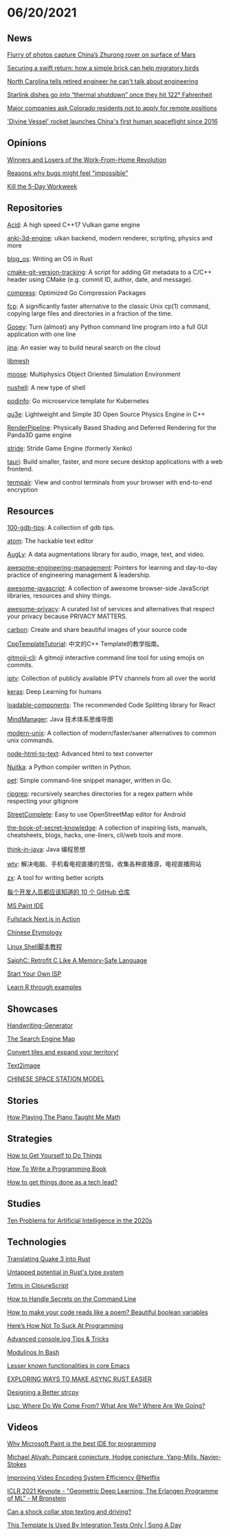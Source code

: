 # 06/20/2021

## News
[Flurry of photos capture China’s Zhurong rover on surface of Mars](https://www.nature.com/articles/d41586-021-01588-6)

[Securing a swift return: how a simple brick can help migratory birds](https://www.theguardian.com/environment/2021/may/18/securing-their-swift-return-how-a-simple-brick-can-help-migratory-birds-aoe)

[North Carolina tells retired engineer he can't talk about engineering](https://ij.org/press-release/north-carolina-board-tells-retired-engineer-he-cant-talk-about-engineering/)

[Starlink dishes go into “thermal shutdown” once they hit 122° Fahrenheit](https://arstechnica.com/information-technology/2021/06/starlink-dish-overheats-in-arizona-sun-knocking-user-offline-for-7-hours/)

[Major companies ask Colorado residents not to apply for remote positions](https://www.axios.com/remote-jobs-colorado-salary-discloser-law-33ce8a79-1465-44c4-a311-dd1aebfe8921.html)

['Divine Vessel' rocket launches China's first human spaceflight since 2016](https://www.nbcnews.com/news/china/divine-vessel-rocket-launches-china-s-first-human-spaceflight-2016-n1271070)

## Opinions
[Winners and Losers of the Work-From-Home Revolution](https://www.theatlantic.com/ideas/archive/2021/06/winners-losers-work-home-remote/619181/)

[Reasons why bugs might feel "impossible"](https://jvns.ca/blog/2021/06/08/reasons-why-bugs-might-feel-impossible/)

[Kill the 5-Day Workweek](https://www.msn.com/en-us/money/news/kill-the-5-day-workweek/ar-AAL8OGF)

## Repositories
[Acid](https://github.com/EQMG/Acid): A high speed C++17 Vulkan game engine

[anki-3d-engine](https://github.com/godlikepanos/anki-3d-engine): ulkan backend, modern renderer, scripting, physics and more

[blog_os](https://github.com/phil-opp/blog_os): Writing an OS in Rust

[cmake-git-version-tracking](https://github.com/andrew-hardin/cmake-git-version-tracking): A script for adding Git metadata to a C/C++ header using CMake (e.g. commit ID, author, date, and message).

[compress](https://github.com/klauspost/compress): Optimized Go Compression Packages

[fcp](https://github.com/Svetlitski/fcp): A significantly faster alternative to the classic Unix cp(1) command, copying large files and directories in a fraction of the time.

[Gooey](https://github.com/chriskiehl/Gooey): Turn (almost) any Python command line program into a full GUI application with one line

[jina](https://github.com/jina-ai/jina): An easier way to build neural search on the cloud

[libmesh](https://github.com/libMesh/libmesh)

[moose](https://github.com/idaholab/moose): Multiphysics Object Oriented Simulation Environment

[nushell](https://github.com/nushell/nushell): A new type of shell

[podinfo](https://github.com/stefanprodan/podinfo): Go microservice template for Kubernetes

[qu3e](https://github.com/RandyGaul/qu3e): Lightweight and Simple 3D Open Source Physics Engine in C++

[RenderPipeline](https://github.com/tobspr/RenderPipeline): Physically Based Shading and Deferred Rendering for the Panda3D game engine

[stride](https://github.com/stride3d/stride): Stride Game Engine (formerly Xenko)

[tauri](https://github.com/tauri-apps/tauri): Build smaller, faster, and more secure desktop applications with a web frontend.

[termpair](https://github.com/cs01/termpair): View and control terminals from your browser with end-to-end encryption

## Resources
[100-gdb-tips](https://github.com/hellogcc/100-gdb-tips): A collection of gdb tips.

[atom](https://github.com/atom/atom): The hackable text editor

[AugLy](https://github.com/facebookresearch/AugLy): A data augmentations library for audio, image, text, and video.

[awesome-engineering-management](https://github.com/ixaxaar/awesome-engineering-management): Pointers for learning and day-to-day practice of engineering management & leadership.

[awesome-javascript](https://github.com/sorrycc/awesome-javascript): A collection of awesome browser-side JavaScript libraries, resources and shiny things.

[awesome-privacy](https://github.com/pluja/awesome-privacy): A curated list of services and alternatives that respect your privacy because PRIVACY MATTERS.

[carbon](https://github.com/carbon-app/carbon): Create and share beautiful images of your source code

[CppTemplateTutorial](https://github.com/wuye9036/CppTemplateTutorial): 中文的C++ Template的教学指南。

[gitmoji-cli](https://github.com/carloscuesta/gitmoji-cli): A gitmoji interactive command line tool for using emojis on commits.

[iptv](https://github.com/iptv-org/iptv): Collection of publicly available IPTV channels from all over the world

[keras](https://github.com/keras-team/keras): Deep Learning for humans

[loadable-components](https://github.com/gregberge/loadable-components): The recommended Code Splitting library for React

[MindManager](https://github.com/xingchenpro/MindManager): Java 技术体系思维导图

[modern-unix](https://github.com/ibraheemdev/modern-unix): A collection of modern/faster/saner alternatives to common unix commands.

[node-html-to-text](https://github.com/html-to-text/node-html-to-text): Advanced html to text converter

[Nuitka](https://github.com/Nuitka/Nuitka): a Python compiler written in Python.

[pet](https://github.com/knqyf263/pet): Simple command-line snippet manager, written in Go.

[ripgrep](https://github.com/BurntSushi/ripgrep): recursively searches directories for a regex pattern while respecting your gitignore

[StreetComplete](https://github.com/streetcomplete/StreetComplete): Easy to use OpenStreetMap editor for Android

[the-book-of-secret-knowledge](https://github.com/trimstray/the-book-of-secret-knowledge): A collection of inspiring lists, manuals, cheatsheets, blogs, hacks, one-liners, cli/web tools and more.

[think-in-java](https://github.com/quanke/think-in-java): Java 编程思想

[wtv](https://github.com/biancangming/wtv): 解决电脑、手机看电视直播的苦恼，收集各种直播源，电视直播网站

[zx](https://github.com/google/zx): A tool for writing better scripts

[每个开发人员都应该知道的 10 个 GitHub 仓库](https://segmentfault.com/a/1190000040055173)

[MS Paint IDE](https://ms-paint-i.de/)

[Fullstack Next.js in Action](https://fullstack-nextjs-in-action.taonan.lu/)

[Chinese Etymology](https://hanziyuan.net/)

[Linux Shell脚本教程](http://c.biancheng.net/cpp/shell/)

[SaiphC: Retrofit C Like A Memory-Safe Language](https://www.cee.studio/)

[Start Your Own ISP](https://startyourownisp.com/)

[Learn R through examples](https://gexijin.github.io/learnR/)

## Showcases
[Handwriting-Generator](https://www.handwriting-generator.com/)

[The Search Engine Map](https://www.searchenginemap.com/)

[Convert tiles and expand your territory!](http://cintrest.com/influence/)

[Text2image](https://text2image.jaychen.fun/)

[CHINESE SPACE STATION MODEL](https://axmpaperspacescalemodels.com/index.php/chinese-space-station-model/)

## Stories
[How Playing The Piano Taught Me Math](https://xiaoyunyang.medium.com/how-playing-the-piano-taught-me-math-8917f84a4326)

## Strategies
[How to Get Yourself to Do Things](https://www.raptitude.com/2015/03/how-to-get-yourself-to-do-things/)

[How To Write a Programming Book](https://cscalfani.medium.com/how-to-write-a-programming-book-76ab4f8a7071)

[How to get things done as a tech lead?](https://tnotes.dev/posts/how-to-get-things-done-as-an-tech-lead)

## Studies
[Ten Problems for Artificial Intelligence in the 2020s](https://www.tenproblems.com/2020/01/16/ten-problems-for-artificial-intelligence-in-the-2020s/)

## Technologies
[Translating Quake 3 into Rust](https://immunant.com/blog/2020/01/quake3/)

[Untapped potential in Rust's type system](https://www.jakobmeier.ch/blogging/Untapped-Rust.html)

[Tetris in ClojureScript](https://shaunlebron.github.io/t3tr0s-slides/#0)

[How to Handle Secrets on the Command Line](https://smallstep.com/blog/command-line-secrets/)

[How to make your code reads like a poem? Beautiful boolean variables](https://medium.com/javarevisited/how-to-make-your-code-reads-like-a-poem-beautiful-boolean-variables-3842bb037f1f)

[Here’s How Not To Suck At Programming](https://suzdalnitski.medium.com/terrible-coding-mistake-aa1fbebd83b4)

[Advanced console.log Tips & Tricks](https://medium.com/nmc-techblog/advanced-console-log-tips-tricks-fa3762930bca)

[Modulinos In Bash](https://blog.dnmfarrell.com/post/modulinos-in-bash/)

[Lesser known functionalities in core Emacs](https://ruzkuku.com/texts/lesser-known.html)

[EXPLORING WAYS TO MAKE ASYNC RUST EASIER](https://carllerche.com/2021/06/17/six-ways-to-make-async-rust-easier/)

[Designing a Better strcpy](https://saagarjha.com/blog/2020/04/12/designing-a-better-strcpy/)

[Lisp: Where Do We Come From? What Are We? Where Are We Going?](http://www.norvig.com/lisp_talk_final.htm)

## Videos
[Why Microsoft Paint is the best IDE for programming](https://www.youtube.com/watch?v=JKxVEuy2d6k)

[Michael Atiyah: Poincaré conjecture, Hodge conjecture, Yang-Mills, Navier-Stokes](https://www.youtube.com/watch?v=jQEdHOZscw4&t=3s)

[Improving Video Encoding System Efficiency @Netflix](https://www.youtube.com/watch?v=QEMWEkxMFMM)

[ICLR 2021 Keynote - "Geometric Deep Learning: The Erlangen Programme of ML" - M Bronstein](https://www.youtube.com/watch?v=w6Pw4MOzMuo)

[Can a shock collar stop texting and driving?](https://www.youtube.com/watch?v=sU9WBr3ckrU)

[This Template Is Used By Integration Tests Only | Song A Day](https://www.youtube.com/watch?app=desktop&v=-DIBw2HgdQk)

